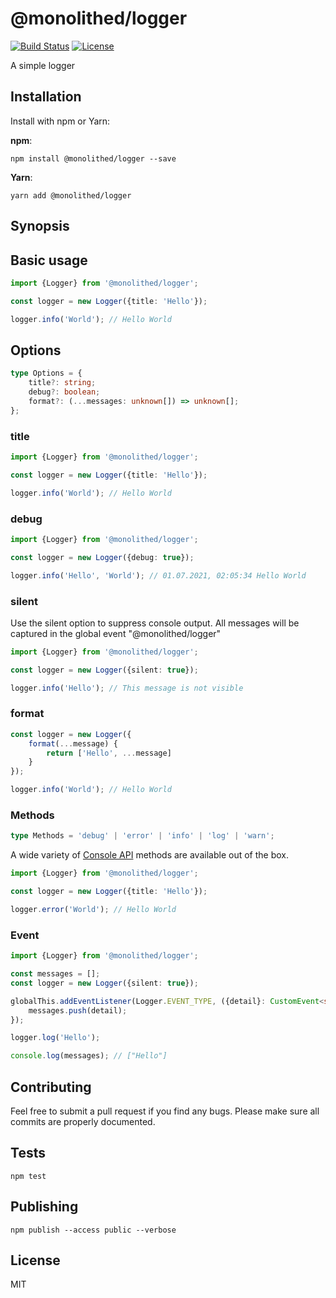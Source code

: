 # @monolithed/logger

[![Build Status](https://travis-ci.org/monolithed/logger.png)](https://travis-ci.org/monolithed/logger)
[![License](https://img.shields.io/badge/license-MIT-brightgreen.svg)](LICENSE.txt)

A simple logger

## Installation

Install with npm or Yarn:

**npm**:

```
npm install @monolithed/logger --save
```

**Yarn**:

```
yarn add @monolithed/logger
```

## Synopsis

## Basic usage

```typescript
import {Logger} from '@monolithed/logger';

const logger = new Logger({title: 'Hello'});

logger.info('World'); // Hello World
```

## Options

```typescript
type Options = {
    title?: string;
    debug?: boolean;
    format?: (...messages: unknown[]) => unknown[];
};
```

### title 

```typescript
import {Logger} from '@monolithed/logger';

const logger = new Logger({title: 'Hello'});

logger.info('World'); // Hello World
```

### debug 

```typescript
import {Logger} from '@monolithed/logger';

const logger = new Logger({debug: true});

logger.info('Hello', 'World'); // 01.07.2021, 02:05:34 Hello World
```

### silent 

Use the silent option to suppress console output. All messages will be captured in the global event "@monolithed/logger"

```typescript
import {Logger} from '@monolithed/logger';

const logger = new Logger({silent: true});

logger.info('Hello'); // This message is not visible
```

### format 

```typescript
const logger = new Logger({
    format(...message) {
        return ['Hello', ...message]
    }
});

logger.info('World'); // Hello World
```

### Methods

```typescript
type Methods = 'debug' | 'error' | 'info' | 'log' | 'warn';
```

A wide variety of [Console API](https://developer.mozilla.org/en-US/docs/Web/API/Console) methods are available out of the box.

```typescript
import {Logger} from '@monolithed/logger';

const logger = new Logger({title: 'Hello'});

logger.error('World'); // Hello World
```

### Event

```typescript
import {Logger} from '@monolithed/logger';

const messages = [];
const logger = new Logger({silent: true});

globalThis.addEventListener(Logger.EVENT_TYPE, ({detail}: CustomEvent<string[]>) => {
    messages.push(detail);
});

logger.log('Hello');

console.log(messages); // ["Hello"] 
```

## Contributing
   
Feel free to submit a pull request if you find any bugs. 
Please make sure all commits are properly documented.

## Tests

```
npm test
```

## Publishing

```
npm publish --access public --verbose
```

## License

MIT

